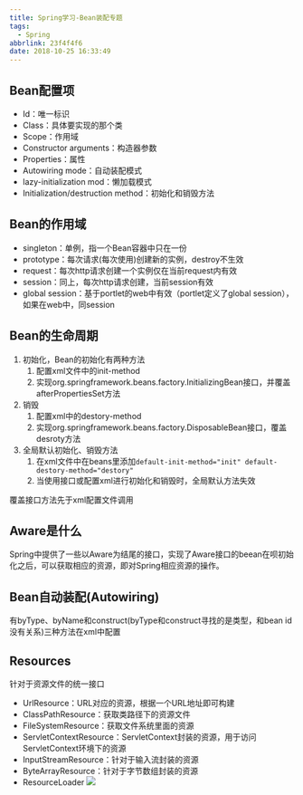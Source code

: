 ```yaml
---
title: Spring学习-Bean装配专题
tags:
  - Spring
abbrlink: 23f4f4f6
date: 2018-10-25 16:33:49
---
```

## Bean配置项
- Id：唯一标识
- Class：具体要实现的那个类
- Scope：作用域
- Constructor arguments：构造器参数
- Properties：属性
- Autowiring mode：自动装配模式
- lazy-initialization mod：懒加载模式
- Initialization/destruction method：初始化和销毁方法

## Bean的作用域
- singleton：单例，指一个Bean容器中只在一份
- prototype：每次请求(每次使用)创建新的实例，destroy不生效
- request：每次http请求创建一个实例仅在当前request内有效
- session：同上，每次http请求创建，当前session有效
- global session：基于portlet的web中有效（portlet定义了global session），如果在web中，同session

## Bean的生命周期
1. 初始化，Bean的初始化有两种方法
    1. 配置xml文件中的init-method
    2. 实现org.springframework.beans.factory.InitializingBean接口，并覆盖afterPropertiesSet方法
2. 销毁
    1. 配置xml中的destory-method
    2. 实现org.springframework.beans.factory.DisposableBean接口，覆盖desroty方法
3. 全局默认初始化、销毁方法
    1. 在xml文件中在beans里添加`default-init-method="init" default-destory-method="destory"` 
    2. 当使用接口或配置xml进行初始化和销毁时，全局默认方法失效
    
覆盖接口方法先于xml配置文件调用

## Aware是什么
Spring中提供了一些以Aware为结尾的接口，实现了Aware接口的beean在呗初始化之后，可以获取相应的资源，即对Spring相应资源的操作。 

## Bean自动装配(Autowiring)
有byType、byName和construct(byType和construct寻找的是类型，和bean id没有关系)三种方法在xml中配置

## Resources
针对于资源文件的统一接口
- UrlResource：URL对应的资源，根据一个URL地址即可构建
- ClassPathResource：获取类路径下的资源文件
- FileSystemResource：获取文件系统里面的资源
- ServletContextResource：ServletContext封装的资源，用于访问ServletContext环境下的资源
- InputStreamResource：针对于输入流封装的资源
- ByteArrayResource：针对于字节数组封装的资源
- ResourceLoader
    ![](https://ws2.sinaimg.cn/large/006tNbRwgy1fwlrr6h4b3j31680gitcj.jpg) 